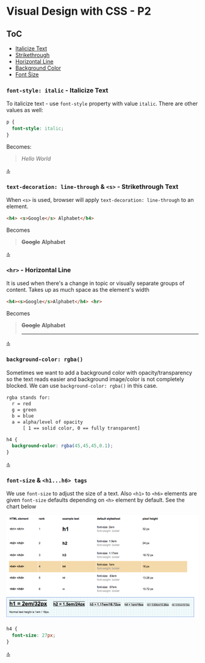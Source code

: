 # Visual Design with CSS - P2

## ToC
* [Italicize Text](#font-style-italic---italicize-text) 
* [Strikethrough](#text-decoration-line-through--s---strikethrough-text)
* [Horizontal Line](#hr---horizontal-line)
* [Background Color](#background-color-rgba)
* [Font Size](#font-size--h1h6-tags)

### `font-style: italic` - Italicize Text

To italicize text - use `font-style` property with value `italic`. There are other values as well:

```css
p {
  font-style: italic;
}
```
Becomes:

> *Hello World*
  
[🔝](#toc)  
  
### `text-decoration: line-through` & `<s>` - Strikethrough Text

When `<s>` is used, browser will apply `text-decoration: line-through` to an element.
  
```html
<h4> <s>Google</s> Alphabet</h4>
```

Becomes

> **~~Google~~** **Alphabet**

  
[🔝](#toc)  

### `<hr>` - Horizontal Line

It is used when there's a change in topic or visually separate groups of content. Takes up as much space as the element's width

```html
<h4><s>Google</s>Alphabet</h4> <hr>     
```
Becomes

>  **~~Google~~** **Alphabet**
> <hr>
  
[🔝](#toc)  

### `background-color: rgba()`

Sometimes we want to add a background color with opacity/transparency so the text reads easier and background image/color is not completely blocked. We can use `background-color: rgba()` in this case. 
```
rgba stands for:
  r = red
  g = green
  b = blue
  a = alpha/level of opacity 
      [ 1 == solid color, 0 == fully transparent]
```

```css
h4 {
  background-color: rgba(45,45,45,0.1);
}
```
  
[🔝](#toc)  

### `font-size` & `<h1...h6> tags`

We use `font-size` to adjust the size of a text. Also `<h1>` to `<h6>` elements are given `font-size` defaults depending on `<h>` element by default. See the chart below
  
![Chart](h1h6.png)
 
```css
h4 {
  font-size: 27px;
}
```
  
  
[🔝](#toc)  
  
  
  
